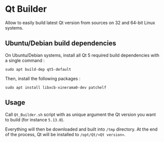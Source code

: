 # Qt Builder

Allow to easily build latest Qt version from sources on 32 and 64-bit Linux systems.

## Ubuntu/Debian build dependencies

On Ubuntu/Debian systems, install all Qt 5 required build dependencies with a single command :
```
sudo apt build-dep qt5-default
```

Then, install the following packages :
```
sudo apt install libxcb-xinerama0-dev patchelf
```

## Usage

Call `Qt_Builder.sh` script with as unique argument the Qt version you want to build (for instance `5.13.0`).  
  
Everything will then be downloaded and built into `/tmp` directory. At the end of the process, Qt will be installed to `/opt/Qt/<Qt version>`.
